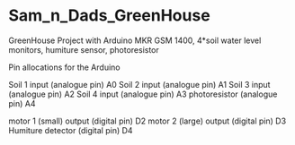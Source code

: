 # Sam_n_Dads_GreenHouse
GreenHouse Project with Arduino MKR GSM 1400, 4*soil water level monitors, humiture sensor, photoresistor

Pin allocations for the Arduino

Soil 1 input (analogue pin)             A0
Soil 2 input (analogue pin)             A1
Soil 3 input (analogue pin)             A2
Soil 4 input (analogue pin)             A3
photoresistor (analogue pin)            A4

motor 1 (small) output (digital pin)    D2 
motor 2 (large) output (digital pin)    D3
Humiture detector (digital pin)         D4

